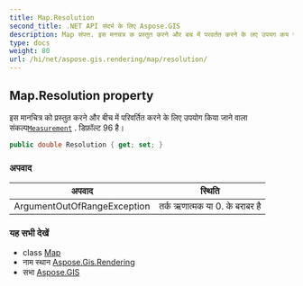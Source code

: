 ```yaml
---
title: Map.Resolution
second_title: .NET API संदर्भ के लिए Aspose.GIS
description: Map संपत्त. इस मनचत्र क प्रस्तुत करने और बच में परवर्तत करने के लए उपयग कय जने वल संकल्पMeasurement . डफ़ल्ट 96 है
type: docs
weight: 80
url: /hi/net/aspose.gis.rendering/map/resolution/
---
```

## Map.Resolution property

इस मानचित्र को प्रस्तुत करने और बीच में परिवर्तित करने के लिए उपयोग किया जाने वाला संकल्प[`Measurement`](../../measurement/) . डिफ़ॉल्ट 96 है।

```csharp
public double Resolution { get; set; }
```

### अपवाद

| अपवाद | स्थिति |
| --- | --- |
| ArgumentOutOfRangeException | तर्क ऋणात्मक या 0. के बराबर है |

### यह सभी देखें

* class [Map](../)
* नाम स्थान [Aspose.Gis.Rendering](../../map/)
* सभा [Aspose.GIS](../../../)


